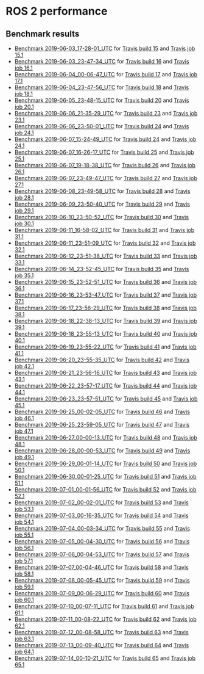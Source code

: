 # ROS 2 performance

## Benchmark results

- [Benchmark 2019-06-03_17-28-01_UTC](results/2019-06-03_17-28-01_UTC) for [Travis build 15](https://travis-ci.org/juanrh/ros2-performance/builds/540862357) and [Travis job 15.1](https://travis-ci.org/juanrh/ros2-performance/jobs/540862358)
- [Benchmark 2019-06-03_23-47-34_UTC](results/2019-06-03_23-47-34_UTC) for [Travis build 16](https://travis-ci.org/juanrh/ros2-performance/builds/541001907) and [Travis job 16.1](https://travis-ci.org/juanrh/ros2-performance/jobs/541001909)
- [Benchmark 2019-06-04_00-06-47_UTC](results/2019-06-04_00-06-47_UTC) for [Travis build 17](https://travis-ci.org/juanrh/ros2-performance/builds/541006249) and [Travis job 17.1](https://travis-ci.org/juanrh/ros2-performance/jobs/541006250)
- [Benchmark 2019-06-04_23-47-56_UTC](results/2019-06-04_23-47-56_UTC) for [Travis build 18](https://travis-ci.org/juanrh/ros2-performance/builds/541497634) and [Travis job 18.1](https://travis-ci.org/juanrh/ros2-performance/jobs/541497636)
- [Benchmark 2019-06-05_23-48-15_UTC](results/2019-06-05_23-48-15_UTC) for [Travis build 20](https://travis-ci.org/juanrh/ros2-performance/builds/542015035) and [Travis job 20.1](https://travis-ci.org/juanrh/ros2-performance/jobs/542015036)
- [Benchmark 2019-06-06_21-35-29_UTC](results/2019-06-06_21-35-29_UTC) for [Travis build 23](https://travis-ci.org/juanrh/ros2-performance/builds/542482754) and [Travis job 23.1](https://travis-ci.org/juanrh/ros2-performance/jobs/542482755)
- [Benchmark 2019-06-06_23-50-01_UTC](results/2019-06-06_23-50-01_UTC) for [Travis build 24](https://travis-ci.org/juanrh/ros2-performance/builds/542525886) and [Travis job 24.1](https://travis-ci.org/juanrh/ros2-performance/jobs/542525887)
- [Benchmark 2019-06-07_15-24-49_UTC](results/2019-06-07_15-24-49_UTC) for [Travis build 24](https://travis-ci.org/juanrh/ros2-performance/builds/542525886) and [Travis job 24.1](https://travis-ci.org/juanrh/ros2-performance/jobs/542525887)
- [Benchmark 2019-06-07_16-26-17_UTC](results/2019-06-07_16-26-17_UTC) for [Travis build 25](https://travis-ci.org/juanrh/ros2-performance/builds/542852530) and [Travis job 25.1](https://travis-ci.org/juanrh/ros2-performance/jobs/542852531)
- [Benchmark 2019-06-07_19-18-38_UTC](results/2019-06-07_19-18-38_UTC) for [Travis build 26](https://travis-ci.org/juanrh/ros2-performance/builds/542921831) and [Travis job 26.1](https://travis-ci.org/juanrh/ros2-performance/jobs/542921832)
- [Benchmark 2019-06-07_23-49-47_UTC](results/2019-06-07_23-49-47_UTC) for [Travis build 27](https://travis-ci.org/juanrh/ros2-performance/builds/543003527) and [Travis job 27.1](https://travis-ci.org/juanrh/ros2-performance/jobs/543003528)
- [Benchmark 2019-06-08_23-49-58_UTC](results/2019-06-08_23-49-58_UTC) for [Travis build 28](https://travis-ci.org/juanrh/ros2-performance/builds/543264717) and [Travis job 28.1](https://travis-ci.org/juanrh/ros2-performance/jobs/543264718)
- [Benchmark 2019-06-09_23-50-40_UTC](results/2019-06-09_23-50-40_UTC) for [Travis build 29](https://travis-ci.org/juanrh/ros2-performance/builds/543521628) and [Travis job 29.1](https://travis-ci.org/juanrh/ros2-performance/jobs/543521629)
- [Benchmark 2019-06-10_23-50-52_UTC](results/2019-06-10_23-50-52_UTC) for [Travis build 30](https://travis-ci.org/juanrh/ros2-performance/builds/543982958) and [Travis job 30.1](https://travis-ci.org/juanrh/ros2-performance/jobs/543982959)
- [Benchmark 2019-06-11_16-58-02_UTC](results/2019-06-11_16-58-02_UTC) for [Travis build 31](https://travis-ci.org/juanrh/ros2-performance/builds/544330281) and [Travis job 31.1](https://travis-ci.org/juanrh/ros2-performance/jobs/544330282)
- [Benchmark 2019-06-11_23-51-09_UTC](results/2019-06-11_23-51-09_UTC) for [Travis build 32](https://travis-ci.org/juanrh/ros2-performance/builds/544493979) and [Travis job 32.1](https://travis-ci.org/juanrh/ros2-performance/jobs/544493980)
- [Benchmark 2019-06-12_23-51-38_UTC](results/2019-06-12_23-51-38_UTC) for [Travis build 33](https://travis-ci.org/juanrh/ros2-performance/builds/545000993) and [Travis job 33.1](https://travis-ci.org/juanrh/ros2-performance/jobs/545000994)
- [Benchmark 2019-06-14_23-52-45_UTC](results/2019-06-14_23-52-45_UTC) for [Travis build 35](https://travis-ci.org/juanrh/ros2-performance/builds/545980212) and [Travis job 35.1](https://travis-ci.org/juanrh/ros2-performance/jobs/545980213)
- [Benchmark 2019-06-15_23-52-51_UTC](results/2019-06-15_23-52-51_UTC) for [Travis build 36](https://travis-ci.org/juanrh/ros2-performance/builds/546241692) and [Travis job 36.1](https://travis-ci.org/juanrh/ros2-performance/jobs/546241693)
- [Benchmark 2019-06-16_23-53-47_UTC](results/2019-06-16_23-53-47_UTC) for [Travis build 37](https://travis-ci.org/juanrh/ros2-performance/builds/546523393) and [Travis job 37.1](https://travis-ci.org/juanrh/ros2-performance/jobs/546523395)
- [Benchmark 2019-06-17_23-56-29_UTC](results/2019-06-17_23-56-29_UTC) for [Travis build 38](https://travis-ci.org/juanrh/ros2-performance/builds/547006563) and [Travis job 38.1](https://travis-ci.org/juanrh/ros2-performance/jobs/547006564)
- [Benchmark 2019-06-18_22-38-13_UTC](results/2019-06-18_22-38-13_UTC) for [Travis build 39](https://travis-ci.org/juanrh/ros2-performance/builds/547459539) and [Travis job 39.1](https://travis-ci.org/juanrh/ros2-performance/jobs/547459540)
- [Benchmark 2019-06-18_23-55-13_UTC](results/2019-06-18_23-55-13_UTC) for [Travis build 40](https://travis-ci.org/juanrh/ros2-performance/builds/547480471) and [Travis job 40.1](https://travis-ci.org/juanrh/ros2-performance/jobs/547480472)
- [Benchmark 2019-06-19_23-55-22_UTC](results/2019-06-19_23-55-22_UTC) for [Travis build 41](https://travis-ci.org/juanrh/ros2-performance/builds/547970789) and [Travis job 41.1](https://travis-ci.org/juanrh/ros2-performance/jobs/547970790)
- [Benchmark 2019-06-20_23-55-35_UTC](results/2019-06-20_23-55-35_UTC) for [Travis build 42](https://travis-ci.org/juanrh/ros2-performance/builds/548454171) and [Travis job 42.1](https://travis-ci.org/juanrh/ros2-performance/jobs/548454174)
- [Benchmark 2019-06-21_23-56-16_UTC](results/2019-06-21_23-56-16_UTC) for [Travis build 43](https://travis-ci.org/juanrh/ros2-performance/builds/548924897) and [Travis job 43.1](https://travis-ci.org/juanrh/ros2-performance/jobs/548924898)
- [Benchmark 2019-06-22_23-57-17_UTC](results/2019-06-22_23-57-17_UTC) for [Travis build 44](https://travis-ci.org/juanrh/ros2-performance/builds/549227729) and [Travis job 44.1](https://travis-ci.org/juanrh/ros2-performance/jobs/549227730)
- [Benchmark 2019-06-23_23-57-51_UTC](results/2019-06-23_23-57-51_UTC) for [Travis build 45](https://travis-ci.org/juanrh/ros2-performance/builds/549505234) and [Travis job 45.1](https://travis-ci.org/juanrh/ros2-performance/jobs/549505235)
- [Benchmark 2019-06-25_00-02-05_UTC](results/2019-06-25_00-02-05_UTC) for [Travis build 46](https://travis-ci.org/juanrh/ros2-performance/builds/550004958) and [Travis job 46.1](https://travis-ci.org/juanrh/ros2-performance/jobs/550004959)
- [Benchmark 2019-06-25_23-59-05_UTC](results/2019-06-25_23-59-05_UTC) for [Travis build 47](https://travis-ci.org/juanrh/ros2-performance/builds/550561316) and [Travis job 47.1](https://travis-ci.org/juanrh/ros2-performance/jobs/550561317)
- [Benchmark 2019-06-27_00-00-13_UTC](results/2019-06-27_00-00-13_UTC) for [Travis build 48](https://travis-ci.org/juanrh/ros2-performance/builds/551067458) and [Travis job 48.1](https://travis-ci.org/juanrh/ros2-performance/jobs/551067460)
- [Benchmark 2019-06-28_00-00-53_UTC](results/2019-06-28_00-00-53_UTC) for [Travis build 49](https://travis-ci.org/juanrh/ros2-performance/builds/551561046) and [Travis job 49.1](https://travis-ci.org/juanrh/ros2-performance/jobs/551561047)
- [Benchmark 2019-06-29_00-01-14_UTC](results/2019-06-29_00-01-14_UTC) for [Travis build 50](https://travis-ci.org/juanrh/ros2-performance/builds/552004105) and [Travis job 50.1](https://travis-ci.org/juanrh/ros2-performance/jobs/552004106)
- [Benchmark 2019-06-30_00-01-25_UTC](results/2019-06-30_00-01-25_UTC) for [Travis build 51](https://travis-ci.org/juanrh/ros2-performance/builds/552286048) and [Travis job 51.1](https://travis-ci.org/juanrh/ros2-performance/jobs/552286049)
- [Benchmark 2019-07-01_00-01-56_UTC](results/2019-07-01_00-01-56_UTC) for [Travis build 52](https://travis-ci.org/juanrh/ros2-performance/builds/552540004) and [Travis job 52.1](https://travis-ci.org/juanrh/ros2-performance/jobs/552540005)
- [Benchmark 2019-07-02_00-02-01_UTC](results/2019-07-02_00-02-01_UTC) for [Travis build 53](https://travis-ci.org/juanrh/ros2-performance/builds/553051231) and [Travis job 53.1](https://travis-ci.org/juanrh/ros2-performance/jobs/553051232)
- [Benchmark 2019-07-03_00-16-35_UTC](results/2019-07-03_00-16-35_UTC) for [Travis build 54](https://travis-ci.org/juanrh/ros2-performance/builds/553519025) and [Travis job 54.1](https://travis-ci.org/juanrh/ros2-performance/jobs/553519026)
- [Benchmark 2019-07-04_00-03-34_UTC](results/2019-07-04_00-03-34_UTC) for [Travis build 55](https://travis-ci.org/juanrh/ros2-performance/builds/554010376) and [Travis job 55.1](https://travis-ci.org/juanrh/ros2-performance/jobs/554010377)
- [Benchmark 2019-07-05_00-04-30_UTC](results/2019-07-05_00-04-30_UTC) for [Travis build 56](https://travis-ci.org/juanrh/ros2-performance/builds/554463140) and [Travis job 56.1](https://travis-ci.org/juanrh/ros2-performance/jobs/554463141)
- [Benchmark 2019-07-06_00-04-53_UTC](results/2019-07-06_00-04-53_UTC) for [Travis build 57](https://travis-ci.org/juanrh/ros2-performance/builds/554890352) and [Travis job 57.1](https://travis-ci.org/juanrh/ros2-performance/jobs/554890353)
- [Benchmark 2019-07-07_00-04-46_UTC](results/2019-07-07_00-04-46_UTC) for [Travis build 58](https://travis-ci.org/juanrh/ros2-performance/builds/555147504) and [Travis job 58.1](https://travis-ci.org/juanrh/ros2-performance/jobs/555147507)
- [Benchmark 2019-07-08_00-05-45_UTC](results/2019-07-08_00-05-45_UTC) for [Travis build 59](https://travis-ci.org/juanrh/ros2-performance/builds/555543585) and [Travis job 59.1](https://travis-ci.org/juanrh/ros2-performance/jobs/555543586)
- [Benchmark 2019-07-09_00-06-29_UTC](results/2019-07-09_00-06-29_UTC) for [Travis build 60](https://travis-ci.org/juanrh/ros2-performance/builds/556058330) and [Travis job 60.1](https://travis-ci.org/juanrh/ros2-performance/jobs/556058331)
- [Benchmark 2019-07-10_00-07-11_UTC](results/2019-07-10_00-07-11_UTC) for [Travis build 61](https://travis-ci.org/juanrh/ros2-performance/builds/556564645) and [Travis job 61.1](https://travis-ci.org/juanrh/ros2-performance/jobs/556564646)
- [Benchmark 2019-07-11_00-08-22_UTC](results/2019-07-11_00-08-22_UTC) for [Travis build 62](https://travis-ci.org/juanrh/ros2-performance/builds/557067132) and [Travis job 62.1](https://travis-ci.org/juanrh/ros2-performance/jobs/557067133)
- [Benchmark 2019-07-12_00-08-58_UTC](results/2019-07-12_00-08-58_UTC) for [Travis build 63](https://travis-ci.org/juanrh/ros2-performance/builds/557606210) and [Travis job 63.1](https://travis-ci.org/juanrh/ros2-performance/jobs/557606211)
- [Benchmark 2019-07-13_00-09-40_UTC](results/2019-07-13_00-09-40_UTC) for [Travis build 64](https://travis-ci.org/juanrh/ros2-performance/builds/558098351) and [Travis job 64.1](https://travis-ci.org/juanrh/ros2-performance/jobs/558098352)
- [Benchmark 2019-07-14_00-10-21_UTC](results/2019-07-14_00-10-21_UTC) for [Travis build 65](https://travis-ci.org/juanrh/ros2-performance/builds/558389842) and [Travis job 65.1](https://travis-ci.org/juanrh/ros2-performance/jobs/558389843)

